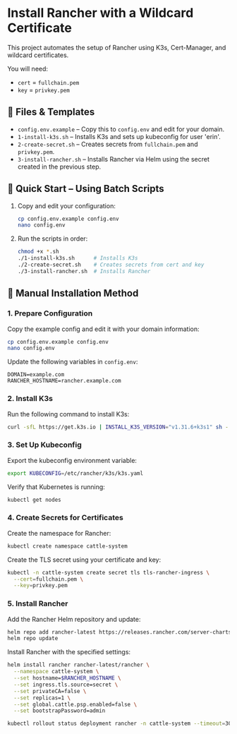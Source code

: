 # Install Rancher with a Wildcard Certificate

This project automates the setup of Rancher using K3s, Cert-Manager, and wildcard certificates.

You will need:

- `cert` = `fullchain.pem`
- `key` = `privkey.pem`

## 🧩 Files & Templates

- `config.env.example` – Copy this to `config.env` and edit for your domain.
- `1-install-k3s.sh` – Installs K3s and sets up kubeconfig for user 'erin'.
- `2-create-secret.sh` – Creates secrets from `fullchain.pem` and `privkey.pem`.
- `3-install-rancher.sh` – Installs Rancher via Helm using the secret created in the previous step.

## 🚀 Quick Start – Using Batch Scripts

1. Copy and edit your configuration:

   ```bash
   cp config.env.example config.env
   nano config.env
   ```

2. Run the scripts in order:

   ```bash
   chmod +x *.sh
   ./1-install-k3s.sh      # Installs K3s
   ./2-create-secret.sh    # Creates secrets from cert and key
   ./3-install-rancher.sh  # Installs Rancher
   ```

## 🔧 Manual Installation Method

### 1. Prepare Configuration

Copy the example config and edit it with your domain information:

```bash
cp config.env.example config.env
nano config.env
```

Update the following variables in `config.env`:

```env
DOMAIN=example.com
RANCHER_HOSTNAME=rancher.example.com
```

### 2. Install K3s

Run the following command to install K3s:

```bash
curl -sfL https://get.k3s.io | INSTALL_K3S_VERSION="v1.31.6+k3s1" sh -
```

### 3. Set Up Kubeconfig

Export the kubeconfig environment variable:

```bash
export KUBECONFIG=/etc/rancher/k3s/k3s.yaml
```

Verify that Kubernetes is running:

```bash
kubectl get nodes
```

### 4. Create Secrets for Certificates

Create the namespace for Rancher:

```bash
kubectl create namespace cattle-system
```

Create the TLS secret using your certificate and key:

```bash
kubectl -n cattle-system create secret tls tls-rancher-ingress \
  --cert=fullchain.pem \
  --key=privkey.pem
```

### 5. Install Rancher

Add the Rancher Helm repository and update:

```bash
helm repo add rancher-latest https://releases.rancher.com/server-charts/latest
helm repo update
```

Install Rancher with the specified settings:

```bash
helm install rancher rancher-latest/rancher \
  --namespace cattle-system \
  --set hostname=$RANCHER_HOSTNAME \
  --set ingress.tls.source=secret \
  --set privateCA=false \
  --set replicas=1 \
  --set global.cattle.psp.enabled=false \
  --set bootstrapPassword=admin

kubectl rollout status deployment rancher -n cattle-system --timeout=300s
```
